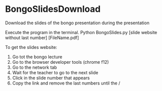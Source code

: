 # BongoSlidesDownload
 Download the slides of the bongo presentation during the presentation


Execute the program in the terminal.
Python BongoSlides.py [slide website without last number] [FileName.pdf]

To get the slides website:
1. Go tot the bongo lecture
2. Go to the browser developer tools (chrome f12)
3. Go to the network tab
4. Wait for the teacher to go to the next slide
5. Click in the slide number that appears
6. Copy the link and remove the last numbers until the /
